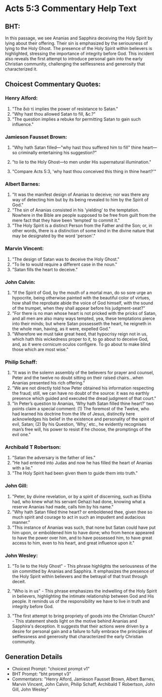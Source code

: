# Acts 5:3 Commentary Help Text

## BHT:
In this passage, we see Ananias and Sapphira deceiving the Holy Spirit by lying about their offering. Their sin is emphasized by the seriousness of lying to the Holy Ghost. The presence of the Holy Spirit within believers is highlighted, stressing the importance of integrity before God. This incident also reveals the first attempt to introduce personal gain into the early Christian community, challenging the selflessness and generosity that characterized it.

## Choicest Commentary Quotes:
### Henry Alford:
1. "The διὰ τί implies the power of resistance to Satan." 
2. "Why hast thou allowed Satan to fill, &c.?" 
3. "The question implies a rebuke for permitting Satan to gain such influence."

### Jamieson Fausset Brown:
1. "Why hath Satan filled—"why hast thou suffered him to fill" thine heart—so criminally entertaining his suggestion?" 

2. "to lie to the Holy Ghost—to men under His supernatural illumination." 

3. "Compare Acts 5:3, 'why hast thou conceived this thing in thine heart?'"

### Albert Barnes:
1. "It was the manifest design of Ananias to deceive; nor was there any way of detecting him but by its being revealed to him by the Spirit of God."
2. "The sin of Ananias consisted in his 'yielding' to the temptation. Nowhere in the Bible are people supposed to be free from guilt from the mere fact that they have been 'tempted' to commit it."
3. "The Holy Spirit is a distinct Person from the Father and the Son; or, in other words, there is a distinction of some kind in the divine nature that may be designated by the word 'person'."

### Marvin Vincent:
1. "The design of Satan was to deceive the Holy Ghost."
2. "To lie to would require a different case in the noun."
3. "Satan fills the heart to deceive."

### John Calvin:
1. "If the Spirit of God, by the mouth of a mortal man, do so sore urge an hypocrite, being otherwise painted with the beautiful color of virtues, how shall the reprobate abide the voice of God himself, with the sound of the trumpet, when they shall appear before his judgment-seat?"
2. "For there is no man whose heart is not pricked with the pricks of Satan, and all men are also many ways tempted, yea, these temptations pierce into their minds; but where Satan possesseth the heart, he reigneth in the whole man, having, as it were, expelled God."
3. "Wherefore we must take great heed, that hypocrisy reign not in us, which hath this wickedness proper to it, to go about to deceive God, and, as it were cornicum oculos configere. To go about to make blind those which are most wise."

### Philip Schaff:
1. "It was in the solemn assembly of the believers for prayer and counsel, Peter and the twelve no doubt sitting on their raised chairs...when Ananias presented his rich offering." 
2. "We are not directly told how Peter obtained his information respecting the fraud; still, we can have no doubt of the source: it was no earthly presence which guided and executed the dread judgment of that court."
3. "In Peter’s question to Ananias, ‘Why hath Satan filled thine heart?’ two points claim a special comment: (1) The foremost of the Twelve, who had learned his doctrine from the life of Jesus, distinctly here acknowledges his belief in the existence and personality of the spirit of evil, Satan; (2) By his Question, ‘Why,’ etc., he evidently recognises man’s free will, his power to resist if he choose, the promptings of the evil one."

### Archibald T Robertson:
1. "Satan the adversary is the father of lies." 
2. "He had entered into Judas and now he has filled the heart of Ananias with a lie."
3. "The Holy Spirit had been given them to guide them into truth."

### John Gill:
1. "Peter, by divine revelation, or by a spirit of discerning, such as Elisha had, who knew what his servant Gehazi had done, knowing what a reserve Ananias had made, calls him by his name."
2. "Why hath Satan filled thine heart? or emboldened thee, given thee so much spirit and courage to act in such an impudent and audacious manner."
3. "This instance of Ananias was such, that none but Satan could have put him upon, or emboldened him to have done; who from hence appeared to have the power over him, and to have possessed him, to have great access to him, even to his heart, and great influence upon it."

### John Wesley:
1. "To lie to the Holy Ghost" - This phrase highlights the seriousness of the sin committed by Ananias and Sapphira. It emphasizes the presence of the Holy Spirit within believers and the betrayal of that trust through deceit.

2. "Who is in us" - This phrase emphasizes the indwelling of the Holy Spirit in believers, highlighting the intimate relationship between God and His people. It reminds us of the responsibility we have to live in truth and integrity before God.

3. "The first attempt to bring propriety of goods into the Christian Church" - This statement sheds light on the motive behind Ananias and Sapphira's deception. It suggests that their actions were driven by a desire for personal gain and a failure to fully embrace the principles of selflessness and generosity that characterized the early Christian community.


## Generation Details
- Choicest Prompt: "choicest prompt v1"
- BHT Prompt: "bht prompt v3"
- Commentators: "Henry Alford, Jamieson Fausset Brown, Albert Barnes, Marvin Vincent, John Calvin, Philip Schaff, Archibald T Robertson, John Gill, John Wesley"
